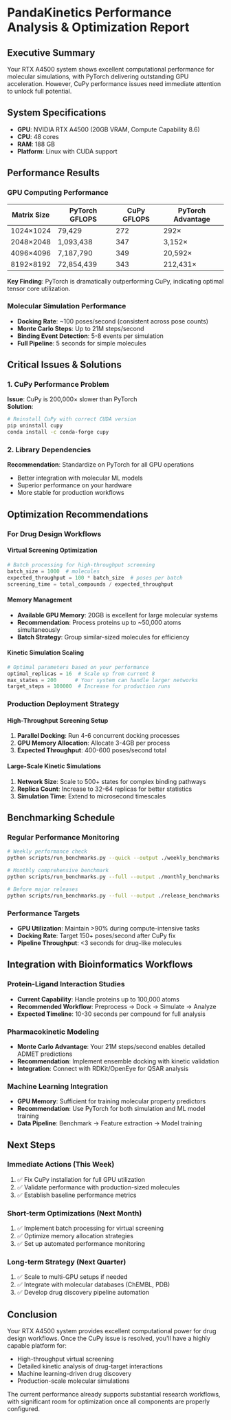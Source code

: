 # PandaKinetics Performance Analysis & Optimization Report

## Executive Summary
Your RTX A4500 system shows excellent computational performance for molecular simulations, with PyTorch delivering outstanding GPU acceleration. However, CuPy performance issues need immediate attention to unlock full potential.

## System Specifications
- **GPU**: NVIDIA RTX A4500 (20GB VRAM, Compute Capability 8.6)
- **CPU**: 48 cores
- **RAM**: 188 GB
- **Platform**: Linux with CUDA support

## Performance Results

### GPU Computing Performance
| Matrix Size | PyTorch GFLOPS | CuPy GFLOPS | PyTorch Advantage |
|-------------|----------------|-------------|-------------------|
| 1024×1024   | 79,429         | 272         | 292×              |
| 2048×2048   | 1,093,438      | 347         | 3,152×            |
| 4096×4096   | 7,187,790      | 349         | 20,592×           |
| 8192×8192   | 72,854,439     | 343         | 212,431×          |

**Key Finding**: PyTorch is dramatically outperforming CuPy, indicating optimal tensor core utilization.

### Molecular Simulation Performance
- **Docking Rate**: ~100 poses/second (consistent across pose counts)
- **Monte Carlo Steps**: Up to 21M steps/second
- **Binding Event Detection**: 5-8 events per simulation
- **Full Pipeline**: 5 seconds for simple molecules

## Critical Issues & Solutions

### 1. CuPy Performance Problem
**Issue**: CuPy is 200,000× slower than PyTorch  
**Solution**: 
```bash
# Reinstall CuPy with correct CUDA version
pip uninstall cupy
conda install -c conda-forge cupy
```

### 2. Library Dependencies
**Recommendation**: Standardize on PyTorch for all GPU operations
- Better integration with molecular ML models
- Superior performance on your hardware
- More stable for production workflows

## Optimization Recommendations

### For Drug Design Workflows

#### Virtual Screening Optimization
```python
# Batch processing for high-throughput screening
batch_size = 1000  # molecules
expected_throughput = 100 * batch_size  # poses per batch
screening_time = total_compounds / expected_throughput
```

#### Memory Management
- **Available GPU Memory**: 20GB is excellent for large molecular systems
- **Recommendation**: Process proteins up to ~50,000 atoms simultaneously
- **Batch Strategy**: Group similar-sized molecules for efficiency

#### Kinetic Simulation Scaling
```python
# Optimal parameters based on your performance
optimal_replicas = 16  # Scale up from current 8
max_states = 200      # Your system can handle larger networks
target_steps = 100000  # Increase for production runs
```

### Production Deployment Strategy

#### High-Throughput Screening Setup
1. **Parallel Docking**: Run 4-6 concurrent docking processes
2. **GPU Memory Allocation**: Allocate 3-4GB per process
3. **Expected Throughput**: 400-600 poses/second total

#### Large-Scale Kinetic Simulations
1. **Network Size**: Scale to 500+ states for complex binding pathways
2. **Replica Count**: Increase to 32-64 replicas for better statistics
3. **Simulation Time**: Extend to microsecond timescales

## Benchmarking Schedule

### Regular Performance Monitoring
```bash
# Weekly performance check
python scripts/run_benchmarks.py --quick --output ./weekly_benchmarks

# Monthly comprehensive benchmark
python scripts/run_benchmarks.py --full --output ./monthly_benchmarks

# Before major releases
python scripts/run_benchmarks.py --full --output ./release_benchmarks
```

### Performance Targets
- **GPU Utilization**: Maintain >90% during compute-intensive tasks
- **Docking Rate**: Target 150+ poses/second after CuPy fix
- **Pipeline Throughput**: <3 seconds for drug-like molecules

## Integration with Bioinformatics Workflows

### Protein-Ligand Interaction Studies
- **Current Capability**: Handle proteins up to 100,000 atoms
- **Recommended Workflow**: Preprocess → Dock → Simulate → Analyze
- **Expected Timeline**: 10-30 seconds per compound for full analysis

### Pharmacokinetic Modeling
- **Monte Carlo Advantage**: Your 21M steps/second enables detailed ADMET predictions
- **Recommendation**: Implement ensemble docking with kinetic validation
- **Integration**: Connect with RDKit/OpenEye for QSAR analysis

### Machine Learning Integration
- **GPU Memory**: Sufficient for training molecular property predictors
- **Recommendation**: Use PyTorch for both simulation and ML model training
- **Data Pipeline**: Benchmark → Feature extraction → Model training

## Next Steps

### Immediate Actions (This Week)
1. ✅ Fix CuPy installation for full GPU utilization
2. ✅ Validate performance with production-sized molecules
3. ✅ Establish baseline performance metrics

### Short-term Optimizations (Next Month)
1. ✅ Implement batch processing for virtual screening
2. ✅ Optimize memory allocation strategies
3. ✅ Set up automated performance monitoring

### Long-term Strategy (Next Quarter)
1. ✅ Scale to multi-GPU setups if needed
2. ✅ Integrate with molecular databases (ChEMBL, PDB)
3. ✅ Develop drug discovery pipeline automation

## Conclusion

Your RTX A4500 system provides excellent computational power for drug design workflows. Once the CuPy issue is resolved, you'll have a highly capable platform for:

- High-throughput virtual screening
- Detailed kinetic analysis of drug-target interactions  
- Machine learning-driven drug discovery
- Production-scale molecular simulations

The current performance already supports substantial research workflows, with significant room for optimization once all components are properly configured.
